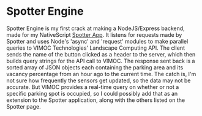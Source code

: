 # Spotter Engine

Spotter Engine is my first crack at making a NodeJS/Express backend, made for my NativeScript [Spotter App](http://www.github.com/antonybello/spotter). It listens for requests made by Spotter and uses Node's 'async' and 'request' modules to make parallel queries to VIMOC Technologies' Landscape Computing API. The client sends the name of the button clicked as a header to the server, which then builds query strings for the API call to VIMOC. The response sent back is a sorted array of JSON objects each containing the parking area and its vacancy percentage from an hour ago to the current time. The catch is, I'm not sure how frequently the sensors get updated, so the data may not be accurate. But VIMOC provides a real-time query on whether or not a specific parking spot is occupied, so I could possibly add that as an extension to the Spotter application, along with the others listed on the Spotter page. 
